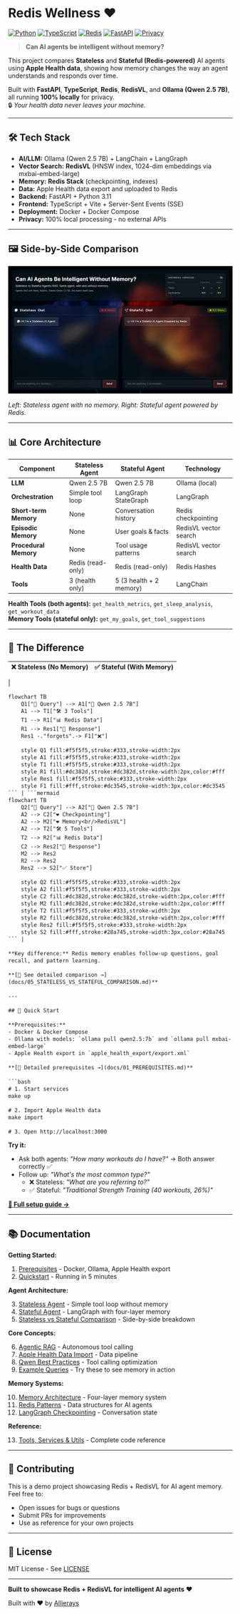 # Redis Wellness ❤️

[![Python](https://img.shields.io/badge/python-3.11+-blue.svg)](https://www.python.org/downloads/)
[![TypeScript](https://img.shields.io/badge/typescript-5.6+-blue.svg)](https://www.typescriptlang.org/)
[![Redis](https://img.shields.io/badge/redis-7.0+-red.svg)](https://redis.io/)
[![FastAPI](https://img.shields.io/badge/fastapi-0.115+-green.svg)](https://fastapi.tiangolo.com/)
[![Privacy](https://img.shields.io/badge/privacy-100%25%20local-success.svg)](#privacy)

> **Can AI agents be intelligent without memory?**

This project compares **Stateless** and **Stateful (Redis-powered)** AI agents using **Apple Health data**, showing how memory changes the way an agent understands and responds over time.

Built with **FastAPI**, **TypeScript**, **Redis**, **RedisVL**, and **Ollama (Qwen 2.5 7B)**, all running **100% locally** for privacy.  
🔒 *Your health data never leaves your machine.*

---

## 🛠️ Tech Stack

- **AI/LLM:** Ollama (Qwen 2.5 7B) + LangChain + LangGraph
- **Vector Search:** **RedisVL** (HNSW index, 1024-dim embeddings via mxbai-embed-large)
- **Memory:** **Redis Stack** (checkpointing, indexes)
- **Data:** Apple Health data export and uploaded to Redis
- **Backend:** FastAPI + Python 3.11
- **Frontend:** TypeScript + Vite + Server-Sent Events (SSE)
- **Deployment:** Docker + Docker Compose
- **Privacy:** 100% local processing - no external APIs

---

## 🖼️ Side-by-Side Comparison

![Side-by-side chat interface showing stateless vs stateful agents](docs/images/homepage.png)

*Left: Stateless agent with no memory. Right: Stateful agent powered by Redis.*

---

## 📊 Core Architecture

| Component | Stateless Agent | Stateful Agent | Technology |
|-----------|-----------------|----------------|------------|
| **LLM** | Qwen 2.5 7B | Qwen 2.5 7B | Ollama (local) |
| **Orchestration** | Simple tool loop | LangGraph StateGraph | LangGraph |
| **Short-term Memory** | None | Conversation history | Redis checkpointing |
| **Episodic Memory** | None | User goals & facts | RedisVL vector search |
| **Procedural Memory** | None | Tool usage patterns | RedisVL vector search |
| **Health Data** | Redis (read-only) | Redis (read-only) | Redis Hashes |
| **Tools** | 3 (health only) | 5 (3 health + 2 memory) | LangChain |

**Health Tools (both agents):** `get_health_metrics`, `get_sleep_analysis`, `get_workout_data`  
**Memory Tools (stateful only):** `get_my_goals`, `get_tool_suggestions`

---

## 🎯 The Difference

| ❌ **Stateless (No Memory)** | ✅ **Stateful (With Memory)** |
|---|---|
| 

```mermaid
flowchart TB
    Q1["👤 Query"] --> A1["🤖 Qwen 2.5 7B"]
    A1 --> T1["🛠️ 3 Tools"]
    T1 --> R1["📊 Redis Data"]
    R1 --> Res1["💬 Response"]
    Res1 -."forgets".-> F1["❌"]

    style Q1 fill:#f5f5f5,stroke:#333,stroke-width:2px
    style A1 fill:#f5f5f5,stroke:#333,stroke-width:2px
    style T1 fill:#f5f5f5,stroke:#333,stroke-width:2px
    style R1 fill:#dc382d,stroke:#dc382d,stroke-width:2px,color:#fff
    style Res1 fill:#f5f5f5,stroke:#333,stroke-width:2px
    style F1 fill:#fff,stroke:#dc3545,stroke-width:3px,color:#dc3545
``` | ```mermaid
flowchart TB
    Q2["👤 Query"] --> A2["🤖 Qwen 2.5 7B"]
    A2 --> C2["❤️ Checkpointing"]
    A2 --> M2["❤️ Memory<br/>RedisVL"]
    A2 --> T2["🛠️ 5 Tools"]
    T2 --> R2["📊 Redis Data"]
    C2 --> Res2["💬 Response"]
    M2 --> Res2
    R2 --> Res2
    Res2 --> S2["✅ Store"]

    style Q2 fill:#f5f5f5,stroke:#333,stroke-width:2px
    style A2 fill:#f5f5f5,stroke:#333,stroke-width:2px
    style C2 fill:#dc382d,stroke:#dc382d,stroke-width:2px,color:#fff
    style M2 fill:#dc382d,stroke:#dc382d,stroke-width:2px,color:#fff
    style T2 fill:#f5f5f5,stroke:#333,stroke-width:2px
    style R2 fill:#dc382d,stroke:#dc382d,stroke-width:2px,color:#fff
    style Res2 fill:#f5f5f5,stroke:#333,stroke-width:2px
    style S2 fill:#fff,stroke:#28a745,stroke-width:3px,color:#28a745
``` |

**Key difference:** Redis memory enables follow-up questions, goal recall, and pattern learning.

**[📖 See detailed comparison →](docs/05_STATELESS_VS_STATEFUL_COMPARISON.md)**

---

## 🚀 Quick Start

**Prerequisites:**
- Docker & Docker Compose
- Ollama with models: `ollama pull qwen2.5:7b` and `ollama pull mxbai-embed-large`
- Apple Health export in `apple_health_export/export.xml`

**[📖 Detailed prerequisites →](docs/01_PREREQUISITES.md)**

```bash
# 1. Start services
make up

# 2. Import Apple Health data
make import

# 3. Open http://localhost:3000
```

**Try it:**
- Ask both agents: *"How many workouts do I have?"* → Both answer correctly ✅
- Follow up: *"What's the most common type?"*
  - ❌ Stateless: *"What are you referring to?"*
  - ✅ Stateful: *"Traditional Strength Training (40 workouts, 26%)\"*

**[📖 Full setup guide →](docs/02_QUICKSTART.md)**

---

## 📚 Documentation

**Getting Started:**

1. [Prerequisites](docs/01_PREREQUISITES.md) - Docker, Ollama, Apple Health export
2. [Quickstart](docs/02_QUICKSTART.md) - Running in 5 minutes

**Agent Architecture:**

3. [Stateless Agent](docs/03_STATELESS_AGENT.md) - Simple tool loop without memory
4. [Stateful Agent](docs/04_STATEFUL_AGENT.md) - LangGraph with four-layer memory
5. [Stateless vs Stateful Comparison](docs/05_STATELESS_VS_STATEFUL_COMPARISON.md) - Side-by-side breakdown

**Core Concepts:**

6. [Agentic RAG](docs/06_AGENTIC_RAG.md) - Autonomous tool calling
7. [Apple Health Data Import](docs/07_HOW_TO_IMPORT_APPLE_HEALTH_DATA.md) - Data pipeline
8. [Qwen Best Practices](docs/08_QWEN_BEST_PRACTICES.md) - Tool calling optimization
9. [Example Queries](docs/09_EXAMPLE_QUERIES.md) - Try these to see memory in action

**Memory Systems:**

10. [Memory Architecture](docs/10_MEMORY_ARCHITECTURE.md) - Four-layer memory system
11. [Redis Patterns](docs/11_REDIS_PATTERNS.md) - Data structures for AI agents
12. [LangGraph Checkpointing](docs/12_LANGGRAPH_CHECKPOINTING.md) - Conversation state

**Reference:**

13. [Tools, Services & Utils](docs/13_TOOLS_SERVICES_UTILS_REFERENCE.md) - Complete code reference

---

## 🤝 Contributing

This is a demo project showcasing Redis + RedisVL for AI agent memory. Feel free to:
- Open issues for bugs or questions
- Submit PRs for improvements
- Use as reference for your own projects

---

## 📄 License

MIT License - See [LICENSE](LICENSE)

---

**Built to showcase Redis + RedisVL for intelligent AI agents** ❤️

Built with ❤️ by [Allierays](https://www.linkedin.com/in/allierays/)
